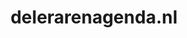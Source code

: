 ---
layout: post
title:  "delerarenagenda.nl"
internal_url:  "/data/delerarenagenda.nl.html"
categories: dutchgov
---
